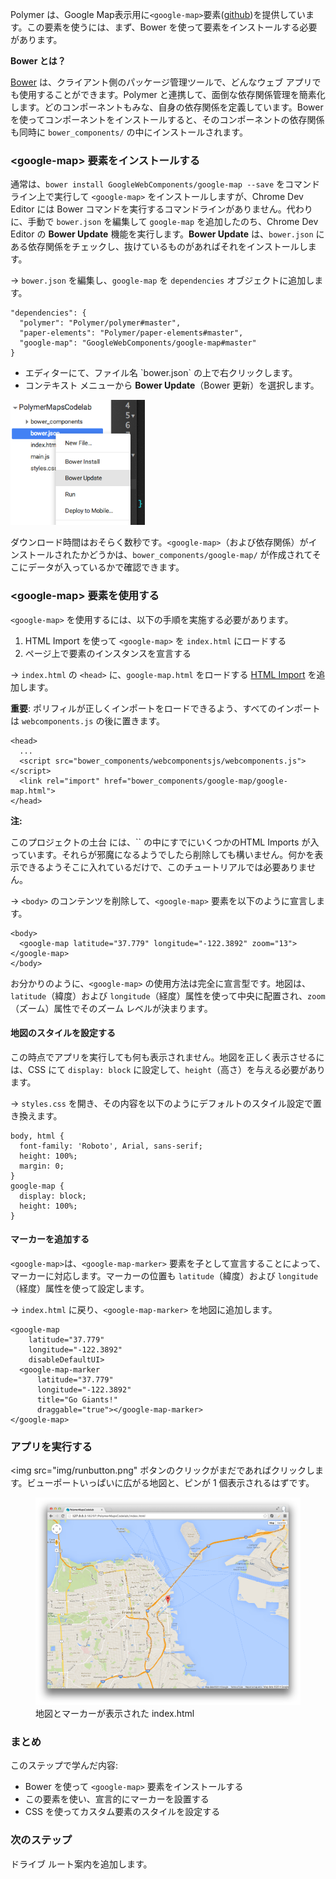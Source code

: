 ﻿<toc-element></toc-element>

Polymer は、Google Map表示用に`<google-map>`要素([github](https://github.com/GoogleWebComponents/google-map))を提供しています。この要素を使うには、まず、Bower を使って要素をインストールする必要があります。

<aside class="callout">
  <b>Bower とは？</b>

  <p><a href="http://bower.io/">Bower</a> は、クライアント側のパッケージ管理ツールで、どんなウェブ アプリでも使用することができます。Polymer と連携して、面倒な依存関係管理を簡素化します。どのコンポーネントもみな、自身の依存関係を定義しています。Bower を使ってコンポーネントをインストールすると、そのコンポーネントの依存関係も同時に <code>bower_components/</code> の中にインストールされます。</p>

</aside>

### &lt;google-map> 要素をインストールする

通常は、`bower install GoogleWebComponents/google-map --save` をコマンドライン上で実行して `<google-map>` をインストールしますが、Chrome Dev Editor には Bower コマンドを実行するコマンドラインがありません。代わりに、手動で `bower.json` を編集して `google-map` を追加したのち、Chrome Dev Editor の **Bower Update** 機能を実行します。**Bower Update** は、`bower.json` にある依存関係をチェックし、抜けているものがあればそれをインストールします。

<!-- <aside class="callout">
  <p><b>Pro tip</b>: the <code>--save</code> option appends the item to the <code>dependencies</code> section in <code>bower.json</code>.</p>
</aside> -->

&rarr; `bower.json` を編集し、`google-map` を `dependencies` オブジェクトに追加します。

    "dependencies": {
      "polymer": "Polymer/polymer#master",
      "paper-elements": "Polymer/paper-elements#master",
      "google-map": "GoogleWebComponents/google-map#master"
    }

<div class="stepbystep">
  <ul>
    <li>エディターにて、ファイル名 `bower.json` の上で右クリックします。</li>
    <li>コンテキスト メニューから <b>Bower Update</b>（Bower 更新）を選択します。</li>
  </ul>
  <div>
    <img src="img/s2-bowerupdate.png" style="height:200px;">
  </div>
</div>

ダウンロード時間はおそらく数秒です。`<google-map>`（および依存関係）がインストールされたかどうかは、`bower_components/google-map/` が作成されてそこにデータが入っているかで確認できます。


### &lt;google-map> 要素を使用する

`<google-map>` を使用するには、以下の手順を実施する必要があります。

1. HTML Import を使って `<google-map>` を `index.html` にロードする
2. ページ上で要素のインスタンスを宣言する

&rarr; `index.html` の `<head>` に、`google-map.html` をロードする [HTML Import](http://www.polymer-project.org/platform/html-imports.html) を追加します。


**重要**: ポリフィルが正しくインポートをロードできるよう、すべてのインポートは `webcomponents.js` の後に置きます。

    <head>
      ...
      <script src="bower_components/webcomponentsjs/webcomponents.js"></script>
      <link rel="import" href="bower_components/google-map/google-map.html">
    </head>

<aside class="callout">
  <b>注:</b>
  <p>このプロジェクトの土台 には、`<head>` の中にすでにいくつかのHTML Imports が入っています。それらが邪魔になるようでしたら削除しても構いません。何かを表示できるようそこに入れているだけで、このチュートリアルでは必要ありません。</p>
</aside>

&rarr; `<body>` のコンテンツを削除して、`<google-map>` 要素を以下のように宣言します。

    <body>
      <google-map latitude="37.779" longitude="-122.3892" zoom="13"></google-map>
    </body>

お分かりのように、`<google-map>` の使用方法は完全に宣言型です。地図は、`latitude`（緯度）および `longitude`（経度）属性を使って中央に配置され、`zoom`（ズーム）属性でそのズーム レベルが決まります。


#### 地図のスタイルを設定する

この時点でアプリを実行しても何も表示されません。地図を正しく表示させるには、CSS にて `display: block` に設定して、`height`（高さ）を与える必要があります。

&rarr; `styles.css` を開き、その内容を以下のようにデフォルトのスタイル設定で置き換えます。

    body, html {
      font-family: 'Roboto', Arial, sans-serif;
      height: 100%;
      margin: 0;
    }
    google-map {
      display: block;
      height: 100%;
    }

#### マーカーを追加する

`<google-map>`は、`<google-map-marker>` 要素を子として宣言することによって、マーカーに対応します。マーカーの位置も `latitude`（緯度）および `longitude`（経度）属性を使って設定します。

&rarr; `index.html` に戻り、`<google-map-marker>` を地図に追加します。

    <google-map
        latitude="37.779"
        longitude="-122.3892"
        disableDefaultUI>
      <google-map-marker
          latitude="37.779"
          longitude="-122.3892"
          title="Go Giants!"
          draggable="true"></google-map-marker>
    </google-map>

### アプリを実行する

<img src="img/runbutton.png" ボタンのクリックがまだであればクリックします。ビューポートいっぱいに広がる地図と、ピンが 1 個表示されるはずです。

<figure>
  <img src="img/s2-maptab.png">
  <figcaption>地図とマーカーが表示された index.html </figcaption>
</figure>

### まとめ

このステップで学んだ内容:

- Bower を使って `<google-map>` 要素をインストールする
- この要素を使い、宣言的にマーカーを設置する
- CSS を使ってカスタム要素のスタイルを設定する

### 次のステップ

ドライブ ルート案内を追加します。
